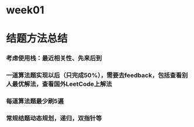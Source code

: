 # week01
# 结题方法总结
### 考虑使用栈：最近相关性、先来后到
### 一道算法题实现以后（只完成50%），需要去feedback，包括查看别人最优解法，查看国外LeetCode上解法
### 每道算法题最少刷5遍
### 常规结题动态规划，递归，双指针等
